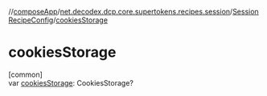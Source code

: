 //[composeApp](../../../index.md)/[net.decodex.dcp.core.supertokens.recipes.session](../index.md)/[SessionRecipeConfig](index.md)/[cookiesStorage](cookies-storage.md)

# cookiesStorage

[common]\
var [cookiesStorage](cookies-storage.md): CookiesStorage?
